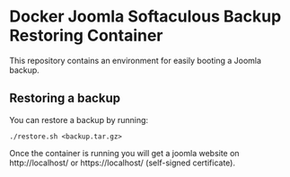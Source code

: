 Docker Joomla Softaculous Backup Restoring Container
======

This repository contains an environment for easily booting a Joomla backup.

## Restoring a backup

You can restore a backup by running:

```
./restore.sh <backup.tar.gz>
```

Once the container is running you will get a joomla website on
http://localhost/ or https://localhost/ (self-signed certificate).
